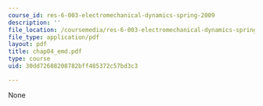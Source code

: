 ```yaml
---
course_id: res-6-003-electromechanical-dynamics-spring-2009
description: ''
file_location: /coursemedia/res-6-003-electromechanical-dynamics-spring-2009/30dd72688208782bff485372c57bd3c3_chap04_emd.pdf
file_type: application/pdf
layout: pdf
title: chap04_emd.pdf
type: course
uid: 30dd72688208782bff485372c57bd3c3

---
```

None